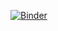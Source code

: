 [![Binder](https://mybinder.org/badge_logo.svg)](https://mybinder.org/v2/gh/stevetsa/ncbi-edirect/HEAD)
